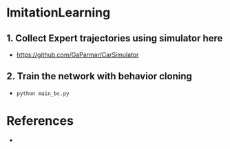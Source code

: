 # ImitationLearning

## 1. Collect Expert trajectories using simulator here
 - https://github.com/GaParmar/CarSimulator

## 2. Train the network with behavior cloning
 - `python main_bc.py` 


# References
 - 
